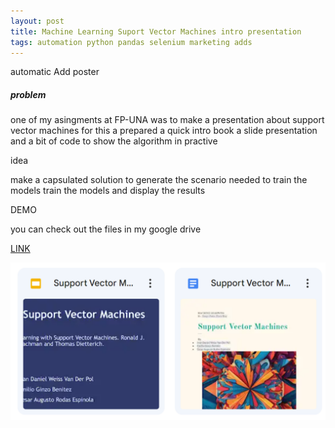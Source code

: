 ```yaml
---
layout: post
title: Machine Learning Suport Vector Machines intro presentation
tags: automation python pandas selenium marketing adds
---
```

automatic Add poster

##### problem

one of my asingments at FP-UNA was to make a presentation about support vector machines
for this a prepared a quick intro book a slide presentation and a bit of code to show the algorithm in practive

idea

make a capsulated solution to generate the scenario needed to train the models
train the models and display the results

DEMO

you can check out the files in my google drive

[LINK](https://github.com/IvanWeissVanDerPolGH/Machine-learning)

![1695778956691](image/2023-09-26-Machine_Learning_tests/1695778956691.png)
